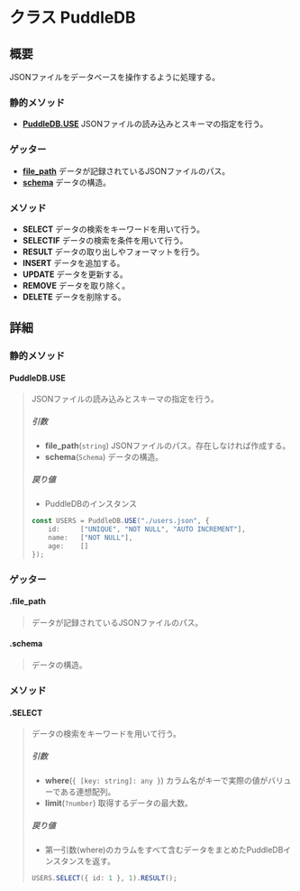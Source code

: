 # クラス PuddleDB

## 概要
JSONファイルをデータベースを操作するように処理する。

### 静的メソッド
- [**PuddleDB.USE**](#puddledbuse) JSONファイルの読み込みとスキーマの指定を行う。

### ゲッター
- [**file_path**](#file_path) データが記録されているJSONファイルのパス。
- [**schema**](#schema) データの構造。

### メソッド
- **SELECT** データの検索をキーワードを用いて行う。
- **SELECTIF** データの検索を条件を用いて行う。
- **RESULT** データの取り出しやフォーマットを行う。
- **INSERT** データを追加する。
- **UPDATE** データを更新する。
- **REMOVE** データを取り除く。
- **DELETE** データを削除する。

## 詳細

### 静的メソッド

#### PuddleDB.USE
> JSONファイルの読み込みとスキーマの指定を行う。
> 
> ##### 引数
> - **file_path**(`string`) JSONファイルのパス。存在しなければ作成する。
> - **schema**(`Schema`) データの構造。
> ##### 戻り値
> - PuddleDBのインスタンス
> 
> ```typescript
> const USERS = PuddleDB.USE("./users.json", {
>     id:     ["UNIQUE", "NOT NULL", "AUTO INCREMENT"],
>     name:   ["NOT NULL"],
>     age:    []
> });
> ```

### ゲッター

#### .file_path
> データが記録されているJSONファイルのパス。

#### .schema
> データの構造。

### メソッド

#### .SELECT
> データの検索をキーワードを用いて行う。
> 
> ##### 引数
> - **where**(`{ [key: string]: any }`) カラム名がキーで実際の値がバリューである連想配列。
> - **limit**(`?number`) 取得するデータの最大数。
> ##### 戻り値
> - 第一引数(where)のカラムをすべて含むデータをまとめたPuddleDBインスタンスを返す。
> 
> ```typescript
> USERS.SELECT({ id: 1 }, 1).RESULT();
> ```